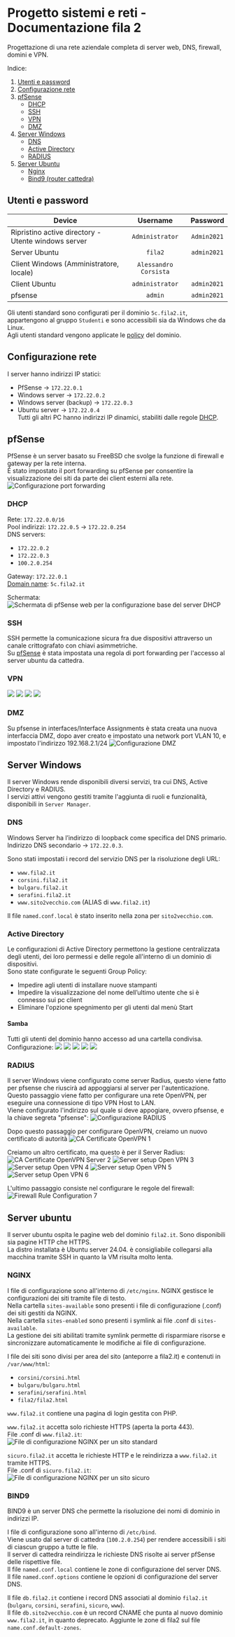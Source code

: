 # Progetto sistemi e reti - Documentazione fila 2
Progettazione di una rete aziendale completa di server web, DNS, firewall, domini e VPN.

Indice:
1. [Utenti e password](#utenti-e-password)
2. [Configurazione rete](#configurazione-rete)
3. [pfSense](#pfsense)
    * [DHCP](#dhcp)
    * [SSH](#ssh)
    * [VPN](#vpn)
    * [DMZ](#dmz)
4. [Server Windows](#server-windows)
    * [DNS](#dns)
    * [Active Directory](#active-directory)
    * [RADIUS](#radius)
5. [Server Ubuntu](#server-ubuntu)
    * [Nginx](#nginx)
    * [Bind9 (router cattedra)](#bind9)

## Utenti e password
| Device                                              |       Username        |  Password   |
|-----------------------------------------------------|:---------------------:|:-----------:|
| Ripristino active directory - Utente windows server |    `Administrator`    | `Admin2021` |
| Server Ubuntu                                       |        `fila2`        | `admin2021` |
| Client Windows (Amministratore, locale)             | `Alessandro Corsista` |             |
| Client Ubuntu                                       |    `administrator`    | `admin2021` |
| pfsense                                             |        `admin`        | `admin2021` |

Gli utenti standard sono configurati per il dominio `5c.fila2.it`,
appartengono al gruppo `Studenti` e sono accessibili sia da Windows che da Linux.\
Agli utenti standard vengono applicate le [policy](#active-directory) del dominio.

## Configurazione rete
I server hanno indirizzi IP statici:
* PfSense -> `172.22.0.1`
* Windows server -> `172.22.0.2`
* Windows server (backup) -> `172.22.0.3`
* Ubuntu server -> `172.22.0.4`\
Tutti gli altri PC hanno indirizzi IP dinamici, stabiliti dalle regole [DHCP](#dhcp).

## pfSense
PfSense è un server basato su FreeBSD che svolge la funzione di firewall e gateway per la rete interna.\
É stato impostato il port forwarding su pfSense per consentire la visualizzazione dei siti da parte dei client esterni alla rete.
![Configurazione port forwarding](img/port-forwarding/confPortFwd.png)

### DHCP
Rete: `172.22.0.0/16`\
Pool indirizzi: `172.22.0.5` -> `172.22.0.254`\
DNS servers:
* `172.22.0.2`
* `172.22.0.3`
* `100.2.0.254`

Gateway: `172.22.0.1`\
[Domain name](#active-directory): `5c.fila2.it`

Schermata:
![Schermata di pfSense web per la configurazione base del server DHCP](img/dhcp/confDHCP.png)

### SSH
SSH permette la comunicazione sicura fra due dispositivi attraverso un canale crittografato con chiavi asimmetriche.\
Su [pfSense](#pfsense) è stata impostata una regola di port forwarding per l'accesso al server ubuntu da cattedra.

### VPN
![](img/vpn/confScreen1.png)
![](img/vpn/confScreen2.png)
![](img/vpn/confScreen3.png)
![](img/vpn/confScreen4.png)

### DMZ 
Su pfsense in interfaces/Interface Assignments è stata creata una nuova interfaccia DMZ, dopo aver creato e impostato una network port VLAN 10, e impostato l'indirizzo 192.168.2.1/24
![Configurazione DMZ](img/dmz/confDMZ1.png)

## Server Windows
Il server Windows rende disponibili diversi servizi, tra cui DNS, Active Directory e RADIUS.\
I servizi attivi vengono gestiti tramite l'aggiunta di ruoli e funzionalità, disponibili in `Server Manager`.

### DNS
Windows Server ha l’indirizzo di loopback come specifica del DNS primario.\
Indirizzo DNS secondario -> `172.22.0.3`.

Sono stati impostati i record del servizio DNS per la risoluzione degli URL:
* `www.fila2.it`
* `corsini.fila2.it`
* `bulgaru.fila2.it`
* `serafini.fila2.it`
* `www.sito2vecchio.com` (ALIAS di `www.fila2.it`)

Il file `named.conf.local` è stato inserito nella zona per `sito2vecchio.com`.

### Active Directory
Le configurazioni di Active Directory permettono la gestione centralizzata degli utenti, dei loro permessi e delle regole all'interno di un dominio di dispositivi.\
Sono state configurate le seguenti Group Policy:
* Impedire agli utenti di installare nuove stampanti
* Impedire la visualizzazione del nome dell’ultimo utente che si è connesso sui pc client
* Eliminare l'opzione spegnimento per gli utenti dal menù Start

#### Samba
Tutti gli utenti del dominio hanno accesso ad una cartella condivisa.\
Configurazione:
![](img/samba/confSMB1.png)
![](img/samba/confSMB2.png)
![](img/samba/confSMB3.png)
![](img/samba/confSMB4.png)
![](img/samba/confSMB5.png)

### RADIUS
Il server Windows viene configurato come server Radius, questo viene fatto per pfsense che riuscirà ad appoggiarsi al server per l'autenticazione.\
Questo passaggio viene fatto per configurare una rete OpenVPN, per eseguire una connessione di tipo VPN Host to LAN.\
Viene configurato l'indirizzo sul quale si deve appogiare, ovvero pfsense, e la chiave segreta "pfsense":
![Configurazione RADIUS](img/radius/confRadius.png)

Dopo questo passaggio per configurare OpenVPN, creiamo un nuovo certificato di autorità
![CA Certificate OpenVPN 1](img/radius/CA-Certicate-OpenVPN-1.png)

Creiamo un altro certificato, ma questo è per il Server Radius:
![CA Certificate OpenVPN Server 2](img/radius/CA-Certicate-OpenVPN-2.png)
![Server setup Open VPN 3](img/radius/OpenVPN-3.png)
![Server setup Open VPN 4](img/radius/OpenVPN-4.png)
![Server setup Open VPN 5](img/radius/OpenVPN-5.png)
![Server setup Open VPN 6](img/radius/OpenVPN-6.png)

L'ultimo passaggio consiste nel configurare le regole del firewall:
![Firewall Rule Configuration 7](img/radius/confFirewall.png)

## Server ubuntu
Il server ubuntu ospita le pagine web del dominio `fila2.it`. Sono disponibili sia pagine HTTP che HTTPS.\
La distro installata è Ubuntu server 24.04. è consigliabile collegarsi alla macchina tramite SSH in quanto la VM risulta molto lenta.

### NGINX
I file di configurazione sono all'interno di `/etc/nginx`.
NGINX gestisce le configurazioni dei siti tramite file di testo.\
Nella cartella `sites-available` sono presenti i file di configurazione (.conf) dei siti gestiti da NGINX.\
Nella cartella `sites-enabled` sono presenti i symlink ai file .conf di `sites-available`.\
La gestione dei siti abilitati tramite symlink permette di risparmiare risorse e 
sincronizzare automaticamente le modifiche ai file di configurazione.

I file dei siti sono divisi per area del sito (anteporre a fila2.it) e contenuti in `/var/www/html`:
* `corsini/corsini.html`
* `bulgaru/bulgaru.html`
* `serafini/serafini.html`
* `fila2/fila2.html`

`www.fila2.it` contiene una pagina di login gestita con PHP.

`www.fila2.it` accetta solo richieste HTTPS (aperta la porta 443).\
File .conf di `www.fila2.it`:
![File di configurazione NGINX per un sito standard](img/nginx/conf-www.fila2.it.png)

`sicuro.fila2.it` accetta le richieste HTTP e le reindirizza a `www.fila2.it` tramite HTTPS.\
File .conf di `sicuro.fila2.it`:
![File di configurazione NGINX per un sito sicuro](img/nginx/conf-sicuro.fila2.it.png)

### BIND9
BIND9 è un server DNS che permette la risoluzione dei nomi di dominio in indirizzi IP.

I file di configurazione sono all'interno di `/etc/bind`.\
Viene usato dal server di cattedra (`100.2.0.254`) per rendere accessibili i siti di ciascun gruppo a tutte le file.\
Il server di cattedra reindirizza le richieste DNS risolte ai server pfSense delle rispettive file.\
Il file `named.conf.local` contiene le zone di configurazione del server DNS.\
Il file `named.conf.options` contiene le opzioni di configurazione del server DNS.

Il file `db.fila2.it` contiene i record DNS associati al dominio `fila2.it` (`bulgaru`, `corsini`, `serafini`, `sicuro`, `www`).\
Il file `db.sito2vecchio.com` è un record CNAME che punta al nuovo dominio `www.fila2.it`, in quanto deprecato.
Aggiunte le zone di fila2 sul file `name.conf.default-zones`.
